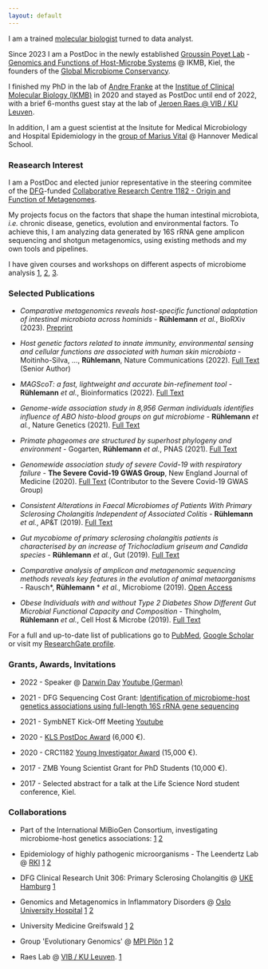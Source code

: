 ```yaml
---
layout: default
---
```


I am a trained [molecular biologist](http://www.medlife.uni-kiel.de/en?set_language=en) turned to data analyst.

Since 2023 I am a PostDoc in the newly established [Groussin Poyet Lab](https://twitter.com/MMmicrobiomeLab) - [Genomics and Functions of Host-Microbe Systems](https://www.ikmb.uni-kiel.de/research/junior-research-groups/genomics-and-functions-host-microbiome-systems) @ IKMB, Kiel, the founders of the [Global Microbiome Conservancy](https://microbiomeconservancy.org/).

 I finished my PhD in the lab of
[Andre Franke](http://www.ikmb.uni-kiel.de/research/genetics-bioinformatics) at the [Institue of Clinical Molecular Biology (IKMB)](http://www.ikmb.uni-kiel.de) in 2020 and stayed as PostDoc until end of 2022, with a brief 6-months guest stay at the lab of [Jeroen Raes @ VIB / KU Leuven](https://raeslab.org/). 

In addition, I am a guest scientist at the Insitute for Medical Microbiology and Hospital Epidemiology in the [group of Marius Vital]( https://www.mhh.de/en/institute-for-medical-mikcobiology-and-hospital-epidemiology/work-group-vital) @ Hannover Medical School.

### [](#RI)Reasearch Interest

I am a PostDoc and elected junior representative in the steering commitee of the [DFG](https://www.dfg.de/en/funded_projects/current_projects_programmes/list/projectdetails/index.jsp?id=261376515&sort=nr_asc&prg=SFB&wb=2)-funded [Collaborative Research Centre 1182 - Origin and Function of Metagenomes](http://www.metaorganism-research.com).

My projects focus on the factors that shape the human intestinal microbiota, _i.e._ chronic disease, genetics, evolution and environmental factors. To achieve this, I am analyzing data generated by 16S rRNA gene amplicon sequencing and shotgun metagenomics, using existing methods and my own tools and pipelines.

I have given courses and workshops on different aspects of microbiome analysis [1](https://www.metaorganism-research.com/news/16s-amplicon-sequencing-workshop-28-29-06-2018/), [2](https://www.danishdiabetesacademy.dk/events/cau-ucph-dda-autumn-school-microbiome-complex-metabolic-inflammatory-diseases-phd-students), [3](https://www.metaorganism-research.com/seminars-events/activities/basic-r-and-intro-to-16s-rrna-gene-analysis-workshop/).

### [](#SP)Selected Publications

* _Comparative metagenomics reveals host-specific functional adaptation of intestinal microbiota across hominids_ - **Rühlemann** _et al._, BioRXiv (2023). [Preprint](https://www.biorxiv.org/content/10.1101/2023.03.01.530589v1)

* _Host genetic factors related to innate immunity, environmental sensing and cellular functions are associated with human skin microbiota_ - Moitinho-Silva, ..., **Rühlemann**, Nature Communications (2022). [Full Text](https://www.nature.com/articles/s41467-022-33906-5) (Senior Author)

* _MAGScoT: a fast, lightweight and accurate bin-refinement tool_ - **Rühlemann** _et al._, Bioinformatics (2022). [Full Text](https://academic.oup.com/bioinformatics/article/38/24/5430/6764585)

* _Genome-wide association study in 8,956 German individuals identifies influence of ABO histo-blood groups on gut microbiome_ - **Rühlemann** _et al._, Nature Genetics (2021). [Full Text](https://www.nature.com/articles/s41588-020-00747-1)

* _Primate phageomes are structured by superhost phylogeny and environment_ - Gogarten, **Rühlemann** _et al._, PNAS (2021). [Full Text](https://www.pnas.org/doi/full/10.1073/pnas.2013535118)

* _Genomewide association study of severe Covid-19 with respiratory failure_ - **The Severe Covid-19 GWAS Group**, New England Journal of Medicine (2020). [Full Text](https://www.nejm.org/doi/full/10.1056/nejmoa2020283) (Contributor to the Severe Covid-19 GWAS Group)

* _Consistent Alterations in Faecal Microbiomes of Patients With Primary Sclerosing Cholangitis Independent of Associated Colitis_ - **Rühlemann** _et al._, AP&T (2019). [Full Text](https://pubmed.ncbi.nlm.nih.gov/31250469/)

* _Gut mycobiome of primary sclerosing cholangitis patients is characterised by an increase of Trichocladium griseum and Candida species_ - **Rühlemann** _et al._, Gut (2019). [Full Text](https://gut.bmj.com/content/early/2019/10/25/gutjnl-2019-320008)

* _Comparative analysis of amplicon and metagenomic sequencing methods reveals key features in the evolution of animal metaorganisms_ - Rausch*, **Rühlemann** * _et al._, Microbiome (2019). [Open Access]( https://microbiomejournal.biomedcentral.com/articles/10.1186/s40168-019-0743-1)

* _Obese Individuals with and without Type 2 Diabetes Show Different Gut Microbial Functional Capacity and Composition_ - Thingholm, **Rühlemann** _et al._, Cell Host & Microbe (2019). [Full Text](https://www.sciencedirect.com/science/article/abs/pii/S1931312819303488)

For a full and up-to-date list of publications go to [PubMed](https://www.ncbi.nlm.nih.gov/pubmed/?term=Rühlemann%20MC%5BAuthor%5D&cauthor=true&cauthor_uid=28816579), [Google Scholar](https://scholar.google.de/citations?user=nT-lX-8AAAAJ) or visit my [ResearchGate profile](http://www.researchgate.net/profile/Malte_Ruehlemann).

### [](#GAI)Grants, Awards, Invitations

* 2022 - Speaker @ [Darwin Day](https://www.kec.uni-kiel.de/outreach/Darwintag.php) [Youtube (German)](https://www.youtube.com/watch?v=PKiWWTPpHB0) 

* 2021 - DFG Sequencing Cost Grant: [Identification of microbiome-host genetics associations using full-length 16S rRNA gene sequencing](https://gepris.dfg.de/gepris/projekt/458912286?language=en)

* 2021 - SymbNET Kick-Off Meeting [Youtube](https://www.youtube.com/watch?v=MgrwSNdehLw)

* 2020 - [KLS PostDoc Award](https://www.uni-kiel.de/de/detailansicht/news/014-kls-awards-20) (6,000 €).

* 2020 - CRC1182 [Young Investigator Award](https://www.metaorganism-research.com/news/yird-2020-video-now-available/) (15,000 €).

*	2017 - ZMB Young Scientist Grant for PhD Students (10,000 €).

*	2017 - Selected abstract for a talk at the Life Science Nord student conference, Kiel.

### [](#Collab)Collaborations

* Part of the International MiBioGen Consortium, investigating microbiome-host genetics associations: [1](https://microbiomejournal.biomedcentral.com/articles/10.1186/s40168-018-0479-3) [2](https://www.nature.com/articles/s41588-020-00763-1)

* Epidemiology of highly pathogenic microorganisms - The Leendertz Lab @ [RKI](https://www.leendertz-lab.org/) [1](https://www.pnas.org/doi/full/10.1073/pnas.2013535118) [2](https://www.biorxiv.org/content/10.1101/2023.03.01.530589v1)

* DFG Clinical Research Unit 306: Primary Sclerosing Cholangitis @ [UKE Hamburg](https://www.uke.de/kliniken-institute/kliniken/i.-medizinische-klinik-und-poliklinik/forschung/kfo306.html) [1](https://pubmed.ncbi.nlm.nih.gov/31250469/)

* Genomics and Metagenomics in Inflammatory Disorders @ [Oslo University Hospital](https://ous-research.no/hov/) [1](https://www.sciencedirect.com/science/article/pii/S0016508520356225?via%3Dihub) [2](https://pubmed.ncbi.nlm.nih.gov/31250469/)

* University Medicine Greifswald [1](https://www.sciencedirect.com/science/article/abs/pii/S0016508518352041) [2](https://www.nature.com/articles/s41588-020-00747-1)

* Group 'Evolutionary Genomics' @ [MPI Plön](http://web.evolbio.mpg.de/evolgenomics/) [1](https://www.nature.com/articles/s41588-020-00747-1) [2]( https://microbiomejournal.biomedcentral.com/articles/10.1186/s40168-019-0743-1)

* Raes Lab  @ [VIB / KU Leuven](https://raeslab.org/). [1](https://www.nature.com/articles/s41564-020-0743-8)
